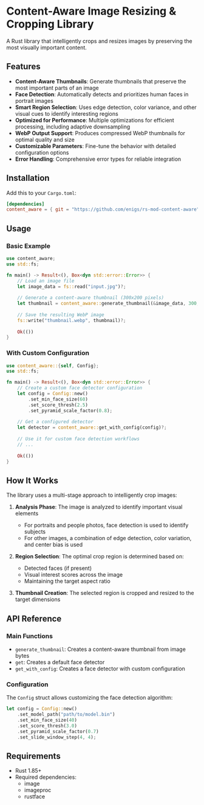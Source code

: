 # Content-Aware Image Resizing & Cropping Library

A Rust library that intelligently crops and resizes images by preserving the most visually important content.

## Features

- **Content-Aware Thumbnails**: Generate thumbnails that preserve the most important parts of an image
- **Face Detection**: Automatically detects and prioritizes human faces in portrait images
- **Smart Region Selection**: Uses edge detection, color variance, and other visual cues to identify interesting regions
- **Optimized for Performance**: Multiple optimizations for efficient processing, including adaptive downsampling
- **WebP Output Support**: Produces compressed WebP thumbnails for optimal quality and size
- **Customizable Parameters**: Fine-tune the behavior with detailed configuration options
- **Error Handling**: Comprehensive error types for reliable integration

## Installation

Add this to your `Cargo.toml`:

```toml
[dependencies]
content_aware = { git = "https://github.com/enigs/rs-mod-content-aware", branch = "main" }
```

## Usage

### Basic Example

```rust
use content_aware;
use std::fs;

fn main() -> Result<(), Box<dyn std::error::Error>> {
    // Load an image file
    let image_data = fs::read("input.jpg")?;
    
    // Generate a content-aware thumbnail (300x200 pixels)
    let thumbnail = content_aware::generate_thumbnail(&image_data, 300, 200)?;
    
    // Save the resulting WebP image
    fs::write("thumbnail.webp", thumbnail)?;
    
    Ok(())
}
```

### With Custom Configuration

```rust
use content_aware::{self, Config};
use std::fs;

fn main() -> Result<(), Box<dyn std::error::Error>> {
    // Create a custom face detector configuration
    let config = Config::new()
        .set_min_face_size(60)
        .set_score_thresh(2.5)
        .set_pyramid_scale_factor(0.8);
    
    // Get a configured detector
    let detector = content_aware::get_with_config(config)?;
    
    // Use it for custom face detection workflows
    // ...
    
    Ok(())
}
```

## How It Works

The library uses a multi-stage approach to intelligently crop images:

1. **Analysis Phase**: The image is analyzed to identify important visual elements
    - For portraits and people photos, face detection is used to identify subjects
    - For other images, a combination of edge detection, color variation, and center bias is used

2. **Region Selection**: The optimal crop region is determined based on:
    - Detected faces (if present)
    - Visual interest scores across the image
    - Maintaining the target aspect ratio

3. **Thumbnail Creation**: The selected region is cropped and resized to the target dimensions

## API Reference

### Main Functions

- `generate_thumbnail`: Creates a content-aware thumbnail from image bytes
- `get`: Creates a default face detector
- `get_with_config`: Creates a face detector with custom configuration

### Configuration

The `Config` struct allows customizing the face detection algorithm:

```rust
let config = Config::new()
    .set_model_path("path/to/model.bin")
    .set_min_face_size(40)
    .set_score_thresh(3.0)
    .set_pyramid_scale_factor(0.7)
    .set_slide_window_step(4, 4);
```

## Requirements

- Rust 1.85+
- Required dependencies:
    - image
    - imageproc
    - rustface
